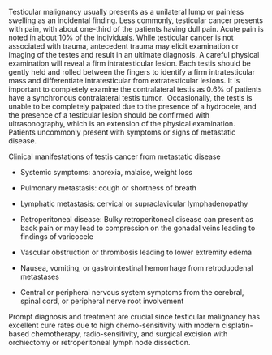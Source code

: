 Testicular malignancy usually presents as a unilateral lump or painless swelling as an incidental finding. Less commonly, testicular cancer presents with pain, with about one-third of the patients having dull pain. Acute pain is noted in about 10% of the individuals. While testicular cancer is not associated with trauma, antecedent trauma may elicit examination or imaging of the testes and result in an ultimate diagnosis. A careful physical examination will reveal a firm intratesticular lesion. Each testis should be gently held and rolled between the fingers to identify a firm intratesticular mass and differentiate intratesticular from extratesticular lesions. It is important to completely examine the contralateral testis as 0.6% of patients have a synchronous contralateral testis tumor.  Occasionally, the testis is unable to be completely palpated due to the presence of a hydrocele, and the presence of a testicular lesion should be confirmed with ultrasonography, which is an extension of the physical examination.  Patients uncommonly present with symptoms or signs of metastatic disease.

Clinical manifestations of testis cancer from metastatic disease

- Systemic symptoms: anorexia, malaise, weight loss

- Pulmonary metastasis: cough or shortness of breath

- Lymphatic metastasis: cervical or supraclavicular lymphadenopathy

- Retroperitoneal disease: Bulky retroperitoneal disease can present as back pain or may lead to compression on the gonadal veins leading to findings of varicocele

- Vascular obstruction or thrombosis leading to lower extremity edema

- Nausea, vomiting, or gastrointestinal hemorrhage from retroduodenal metastases

- Central or peripheral nervous system symptoms from the cerebral, spinal cord, or peripheral nerve root involvement

Prompt diagnosis and treatment are crucial since testicular malignancy has excellent cure rates due to high chemo-sensitivity with modern cisplatin-based chemotherapy, radio-sensitivity, and surgical excision with orchiectomy or retroperitoneal lymph node dissection.